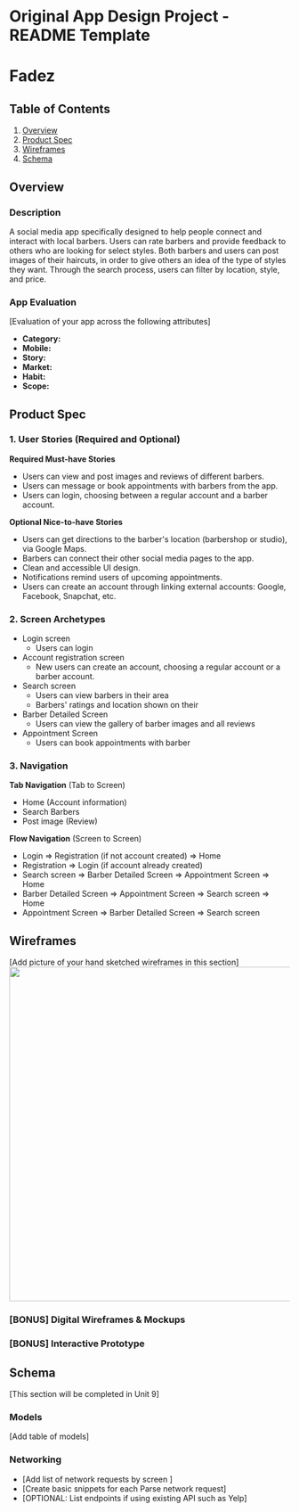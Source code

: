 Original App Design Project - README Template
===

# Fadez

## Table of Contents
1. [Overview](#Overview)
1. [Product Spec](#Product-Spec)
1. [Wireframes](#Wireframes)
2. [Schema](#Schema)

## Overview
### Description
A social media app specifically designed to help people connect and interact with local barbers. Users can rate barbers and provide feedback to others who are looking for select styles. Both barbers and users can post images of their haircuts, in order to give others an idea of the type of styles they want. Through the search process, users can filter by location, style, and price.

### App Evaluation
[Evaluation of your app across the following attributes]
- **Category:**
- **Mobile:**
- **Story:**
- **Market:**
- **Habit:**
- **Scope:**

## Product Spec

### 1. User Stories (Required and Optional)

**Required Must-have Stories**

* Users can view and post images and reviews of different barbers.
* Users can message or book appointments with barbers from the app.
* Users can login, choosing between a regular account and a barber account.

**Optional Nice-to-have Stories**

* Users can get directions to the barber's location (barbershop or studio), via Google Maps.
* Barbers can connect their other social media pages to the app.
* Clean and accessible UI design.
* Notifications remind users of upcoming appointments.
* Users can create an account through linking external accounts: Google, Facebook, Snapchat, etc.

### 2. Screen Archetypes

* Login screen
   * Users can login
* Account registration screen
   * New users can create an account, choosing a regular account or a barber account.
* Search screen
   * Users can view barbers in their area
   * Barbers' ratings and location shown on their 
* Barber Detailed Screen
   * Users can view the gallery of barber images and  all reviews
* Appointment Screen
   * Users can book appointments with barber

### 3. Navigation

**Tab Navigation** (Tab to Screen)

* Home (Account information)
* Search Barbers
* Post image (Review)

**Flow Navigation** (Screen to Screen)

* Login
   => Registration (if not account created)
   => Home
* Registration
   => Login (if account already created)
* Search screen
   => Barber Detailed Screen 
   => Appointment Screen
   => Home
* Barber Detailed Screen
   => Appointment Screen
   => Search screen
   => Home
* Appointment Screen
   => Barber Detailed Screen
   => Search screen

## Wireframes
[Add picture of your hand sketched wireframes in this section]
<img src="YOUR_WIREFRAME_IMAGE_URL" width=600>

### [BONUS] Digital Wireframes & Mockups

### [BONUS] Interactive Prototype

## Schema 
[This section will be completed in Unit 9]
### Models
[Add table of models]
### Networking
- [Add list of network requests by screen ]
- [Create basic snippets for each Parse network request]
- [OPTIONAL: List endpoints if using existing API such as Yelp]

